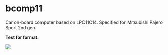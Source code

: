 # bcomp11
Car on-board computer based on LPC11C14. Specified for Mitsubishi Pajero Sport 2nd gen.

<b>Test for format.</b>

<img src="http://igorkov.org/images/bcomp11-tests.jpg">


